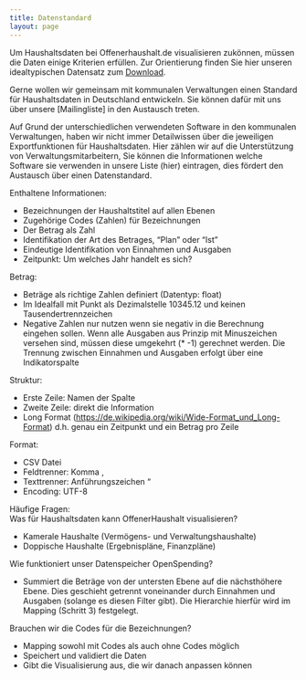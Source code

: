 ```yaml
---
title: Datenstandard
layout: page
---
```


Um Haushaltsdaten bei Offenerhaushalt.de visualisieren zukönnen, müssen die Daten einige Kriterien erfüllen. Zur Orientierung finden Sie hier unseren idealtypischen Datensatz zum [Download](https://github.com/okfde/offenerhaushalt.de/blob/dev/_haushalte/standard-datensatz-ohh.csv).  

Gerne wollen wir gemeinsam mit kommunalen Verwaltungen einen Standard für Haushaltsdaten in Deutschland entwickeln. Sie können dafür mit uns über unsere [Mailingliste] in den Austausch treten. 

Auf Grund der unterschiedlichen verwendeten Software in den kommunalen Verwaltungen, haben wir nicht immer Detailwissen über die jeweiligen Exportfunktionen für Haushaltsdaten. Hier zählen wir auf die Unterstützung von Verwaltungsmitarbeitern, Sie können die Informationen welche Software sie verwenden in unsere Liste (hier) eintragen, dies fördert 
den Austausch über einen Datenstandard. 


Enthaltene Informationen: 
* Bezeichnungen der Haushaltstitel auf allen Ebenen 
* Zugehörige Codes (Zahlen) für Bezeichnungen
* Der Betrag als Zahl
* Identifikation der Art des Betrages, “Plan” oder “Ist”
* Eindeutige Identifikation von Einnahmen und Ausgaben 
* Zeitpunkt: Um welches Jahr handelt es sich? 

Betrag: 
* Beträge als richtige Zahlen definiert (Datentyp: float) 
* Im Idealfall mit Punkt als Dezimalstelle 10345.12 und keinen Tausendertrennzeichen 
* Negative Zahlen nur nutzen wenn sie negativ in die Berechnung eingehen sollen. Wenn alle Ausgaben aus Prinzip mit Minuszeichen versehen sind, müssen diese umgekehrt (* -1) gerechnet werden. Die Trennung zwischen Einnahmen und Ausgaben erfolgt über eine Indikatorspalte

Struktur: 
* Erste Zeile: Namen der Spalte
* Zweite Zeile: direkt die Information
* Long Format (https://de.wikipedia.org/wiki/Wide-Format_und_Long-Format) d.h. genau ein Zeitpunkt und ein Betrag pro Zeile

Format:
* CSV Datei 
* Feldtrenner: Komma , 
* Texttrenner: Anführungszeichen “
* Encoding: UTF-8 

Häufige Fragen:  
Was für Haushaltsdaten kann OffenerHaushalt visualisieren?
* Kamerale Haushalte (Vermögens- und Verwaltungshaushalte)
* Doppische Haushalte (Ergebnispläne, Finanzpläne) 

Wie funktioniert unser Datenspeicher OpenSpending?
* Summiert die Beträge von der untersten Ebene auf die nächsthöhere Ebene. Dies geschieht getrennt voneinander durch Einnahmen und Ausgaben (solange es diesen Filter gibt). Die Hierarchie hierfür wird im Mapping (Schritt 3) festgelegt. 

Brauchen wir die Codes für die Bezeichnungen? 
* Mapping sowohl mit Codes als auch ohne Codes möglich 
* Speichert und validiert die Daten
* Gibt die Visualisierung aus, die wir danach anpassen können

